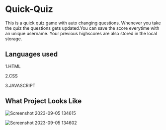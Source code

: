 
# Quick-Quiz

This is a quick quiz game with auto changing questions. Whenever you take the quiz the questions gets updated.You can save the score everytime with an unique username. Your previous highscores are also stored in the local storage.
## Languages used
1.HTML

2.CSS

3.JAVASCRIPT
## What Project Looks Like
![Screenshot 2023-09-05 134615](https://github.com/Jigyanshu2333/QuickQuiz/assets/110116134/c485c84a-479b-4acc-8877-8520309fb877)

![Screenshot 2023-09-05 134602](https://github.com/Jigyanshu2333/QuickQuiz/assets/110116134/af71471f-65da-45d0-b952-7ac89fcfd13c)
